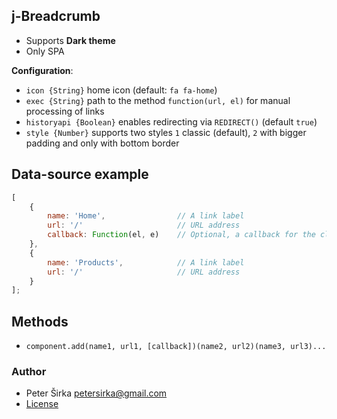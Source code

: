 ## j-Breadcrumb

- Supports __Dark theme__
- Only SPA

__Configuration__:

- `icon {String}` home icon (default: `fa fa-home`)
- `exec {String}` path to the method `function(url, el)` for manual processing of links
- `historyapi {Boolean}` enables redirecting via `REDIRECT()` (default `true`)
- `style {Number}` supports two styles `1` classic (default), `2` with bigger padding and only with bottom border

## Data-source example

```js
[
	{
		name: 'Home',                // A link label
		url: '/'                     // URL address
		callback: Function(el, e)    // Optional, a callback for the click event
	},
	{
		name: 'Products',            // A link label
		url: '/'                     // URL address
	}
];
```

## Methods

- `component.add(name1, url1, [callback])(name2, url2)(name3, url3)...`

### Author

- Peter Širka <petersirka@gmail.com>
- [License](https://www.totaljs.com/license/)